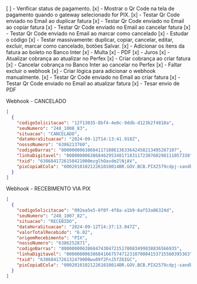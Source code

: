 
[ ] - Verificar status de pagamento.
[x] - Mostrar o Qr Code na tela de pagamento quando o gateway selecionado for PIX.
[x] - Testar Qr Code enviado no Email ao duplicar fatura
[x] - Testar Qr Code enviado no Email ao copiar fatura
[x] - Testar Qr Code enviado no Email ao cancelar fatura
[x] - Testar Qr Code enviado no Email ao marcar como cancelado
[x] - Estudar o código
[x] - Testar massivamente: duplicar, copiar, cancelar, editar, excluir, marcar como cancelado, botões Salvar.
[x] - Adicionar os itens da fatura ao boleto no Banco Inter
[x] - Multa
[x] - PDF
[x] - Juros
[x] - Atualizar cobrança ao atualizar no Perfex
[x] - Criar cobrança ao criar fatura
[x] - Cancelar cobrança no Banco Inter ao cancelar no Perfex
[x] - Faltar excluir o webhook
[x] - Criar lógica para adicionar o webhook manualmente.
[x] - Testar Qr Code enviado no Email ao criar fatura
[x] - Testar Qr Code enviado no Email ao atualizar fatura
[x] - Tesar envio de PDF

Webhook - CANCELADO
```json
[
  {
    "codigoSolicitacao": "12f13035-8bf4-4e0c-9ddb-d123b2f4810a",
    "seuNumero": "248_1008_83",
    "situacao": "CANCELADO",
    "dataHoraSituacao": "2024-09-12T14:13:41.918Z",
    "nossoNumero": "6386213760",
    "codigoBarras": "00000000638684117108613633642458213495287107",
    "linhaDigitavel": "00000000638684629534817183117230760298111057330",
    "txid": "6386841726150421000mzglhOavdm2lNjAV",
    "pixCopiaECola": "000201010212261010014BR.GOV.BCB.PIX2579cdpj-sandbox.partners.uatinter.co/pj-s/v2/cobv/b60627758cc243debdb5c1d2fbc298af52040000530398654045.565802BR5901*6013Belo Horizont61089999999962070503***6304173A"
  }
]
```

Webhook - RECEBIMENTO VIA PIX

```json
[
  {
    "codigoSolicitacao": "092ea5e5-0f0f-4f8a-a1b9-6af53a06324d",
    "seuNumero": "248_1007_82",
    "situacao": "RECEBIDO",
    "dataHoraSituacao": "2024-09-12T14:37:13.047Z",
    "valorTotalRecebido": "6.02",
    "origemRecebimento": "PIX",
    "nossoNumero": "6386252871",
    "codigoBarras": "00000000638684743047215170083499838836566935",
    "linhaDigitavel": "00000000638684166757471231070004153715560395363",
    "txid": "6386841726132479000wu09f2FnJ5fZ6IGC",
    "pixCopiaECola": "000201010212261010014BR.GOV.BCB.PIX2579cdpj-sandbox.partners.uatinter.co/pj-s/v2/cobv/cb999ca77d314db19b9676a1d77d816d52040000530398654046.025802BR5901*6013Belo Horizont61089999999962070503***63041278"
  }
]
```
